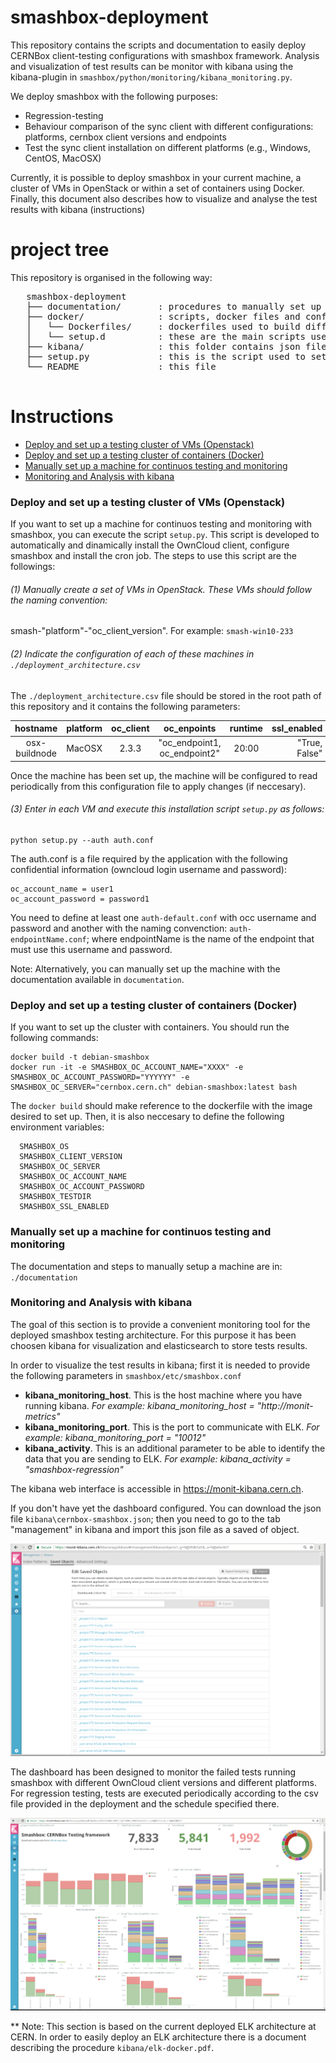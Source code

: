 smashbox-deployment
========

This repository contains the scripts and documentation to easily deploy CERNBox client-testing configurations with smashbox framework. Analysis and visualization of test results can be monitor with kibana using the kibana-plugin in `smashbox/python/monitoring/kibana_monitoring.py`.

We deploy smashbox with the following purposes:
   * Regression-testing
   * Behaviour comparison of the sync client with different configurations: platforms, cernbox client versions and endpoints
   * Test the sync client installation on different platforms (e.g., Windows, CentOS, MacOSX)

Currently, it is possible to deploy smashbox in your current machine, a cluster of VMs in OpenStack or within a set of containers using Docker. Finally, this document also describes how to visualize and analyse the test results with kibana (instructions)

project tree   
=================

This repository is organised in the following way:

<pre>
   smashbox-deployment
   ├── documentation/       : procedures to manually set up a machine for continuos testing and monitoring
   ├── docker/              : scripts, docker files and configuration used to automatically deploy and continuosly run smashbox tests in a set of containers
   │   └── Dockerfiles/     : dockerfiles used to build different images for each platform
   │   └── setup.d          : these are the main scripts used to deploy the specified architecture
   ├── kibana/              : this folder contains json files that stores kibana dashboards configurations
   ├── setup.py             : this is the script used to set up automatically the machine
   └── README               : this file

</pre>

Instructions
=================
  - [Deploy and set up a testing cluster of VMs (Openstack)](#Openstack)
  - [Deploy and set up a testing cluster of containers (Docker)](#Docker)
  - [Manually set up a machine for continuos testing and monitoring](#Setting-up-a-machine)
  - [Monitoring and Analysis with kibana](#Monitoring)

<h3 id="Openstack"> Deploy and set up a testing cluster of VMs (Openstack)</h3>

If you want to set up a machine for continuos testing and monitoring with smashbox, you can execute the script `setup.py`. This script is developed to automatically and dinamically install the OwnCloud client, configure smashbox and install the cron job. The steps to use this script are the followings:

###### (1) Manually create a set of VMs in OpenStack. These VMs should follow the naming convention:

smash-"platform"-"oc_client_version". For example: `smash-win10-233`

###### (2) Indicate the configuration of each of these machines in `./deployment_architecture.csv` 

The `./deployment_architecture.csv` file should be stored in the root path of this repository and it contains the following parameters:


|    hostname    |  platform | oc_client |      oc_enpoints                |     runtime     |  ssl_enabled        |  kibana_activity   |
|:--------------:|:---------:|:---------:|:-------------------------------:|:---------------:|---------------------:|-------------------:|
| osx-buildnode  |   MacOSX  |   2.3.3   |   "oc_endpoint1, oc_endpoint2"  |      20:00      |    "True, False"     |   smashbox-deploy  |



Once the machine has been set up, the machine will be configured to read periodically from this configuration file to apply changes (if neccesary).

###### (3) Enter in each VM and execute this installation script `setup.py` as follows:

```
python setup.py --auth auth.conf
```

The auth.conf is a file required by the application with the following confidential information (owncloud login username and password):
```
oc_account_name = user1  
oc_account_password = password1
```
You need to define at least one `auth-default.conf` with occ username and password and another with the naming convenction: `auth-endpointName.conf`; where endpointName is the name of the endpoint that must use this username and password.  

Note: Alternatively, you can manually set up the machine with the documentation available in `documentation`.

<h3 id="Docker">Deploy and set up a testing cluster of containers (Docker)</h3>

If you want to set up the cluster with containers. You should run the following commands:
```
docker build -t debian-smashbox
docker run -it -e SMASHBOX_OC_ACCOUNT_NAME="XXXX" -e  SMASHBOX_OC_ACCOUNT_PASSWORD="YYYYYY" -e SMASHBOX_OC_SERVER="cernbox.cern.ch" debian-smashbox:latest bash
```

The `docker build` should make reference to the dockerfile with the image desired to set up. Then, it is also neccesary to define the following environment variables:

```
  SMASHBOX_OS
  SMASHBOX_CLIENT_VERSION
  SMASHBOX_OC_SERVER
  SMASHBOX_OC_ACCOUNT_NAME
  SMASHBOX_OC_ACCOUNT_PASSWORD
  SMASHBOX_TESTDIR
  SMASHBOX_SSL_ENABLED
```

<h3 id="Setting-up-a-machine">Manually set up a machine for continuos testing and monitoring</h3>

The documentation and steps to manually setup a machine are in: `./documentation`

<h3 id="Monitoring">Monitoring and Analysis with kibana</h3>

The goal of this section is to provide a convenient monitoring tool for the deployed smashbox testing architecture. For this purpose it has been choosen kibana for visualization and elasticsearch to store tests results.

In order to visualize the test results in kibana; first it is needed to provide the following parameters in `smashbox/etc/smashbox.conf`

  - **kibana_monitoring_host**. This is the host machine where you have running kibana. *For example: kibana_monitoring_host = "http://monit-metrics"*
  - **kibana_monitoring_port**. This is the port to communicate with ELK. *For example:  kibana_monitoring_port = "10012"*
  - **kibana_activity**. This is an additional parameter to be able to identify the data that you are sending to ELK. *For example: kibana_activity = "smashbox-regression"*

The kibana web interface is accessible in https://monit-kibana.cern.ch.

If you don't have yet the dashboard configured. You can download the json file `kibana\cernbox-smashbox.json`; then you need to go to the tab "management" in kibana and import this json file as a saved of object.

![Alt text](/documentation/img/import-kibana-dashboard.png?raw=true "import-kibana-dashboard")

The dashboard has been designed to monitor the failed tests running smashbox with different OwnCloud client versions and different platforms. For regression testing, tests are executed periodically according to the csv file provided in the deployment and the  schedule specified there.

![Alt text](/documentation/img/smashbox-dashboard.png?raw=true "smashbox-dashboard")

** Note: This section is based on the current deployed ELK architecture at CERN. In order to easily deploy an ELK architecture there is a document describing the procedure `kibana/elk-docker.pdf`.
